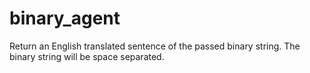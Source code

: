 # binary_agent
Return an English translated sentence of the passed binary string.  The binary string will be space separated.
